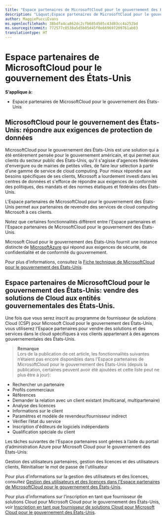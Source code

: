 ```yaml
---
title: "Espace partenaires de MicrosoftCloud pour le gouvernement des États-Unis | Espace partenaires de MicrosoftCloud pour le gouvernement des États-Unis"
description: "L&quot;Espace partenaires de MicrosoftCloud pour le gouvernement des États-Unis est le portail d’entreprise des partenaires Microsoft qui souhaitent proposer des solutions Microsoft Cloud aux clients travaillant avec des agences gouvernementales des États-Unis."
author: MaggiePucciEvans
ms.openlocfilehash: 38bdfa4ca862dc2cfb6854505c43d83cc4a252bd
ms.sourcegitcommit: 772577c0538a5d5b05d45f0e669697209761ab03
translationtype: HT
---
```

# <a name="partner-center-for-microsoft-cloud-for-us-government"></a>Espace partenaires de MicrosoftCloud pour le gouvernement des États-Unis

**S’applique à:**

-  Espace partenaires de MicrosoftCloud pour le gouvernement des États-Unis

## <a name="microsoft-cloud-for-us-government-meeting-data-protection-requirements"></a>MicrosoftCloud pour le gouvernement des États-Unis: répondre aux exigences de protection de données 

MicrosoftCloud pour le gouvernement des États-Unis est une solution qui a été entièrement pensée pour le gouvernement américain, et qui permet aux clients du secteur public des États-Unis, qu'il s'agisse d'agences fédérales d'envergure ou de mairies de petites villes, de faire leur sélection à partir d’une gamme de service de cloud computing. Pour mieux répondre aux besoins spécifiques de ses clients, Microsoft a lourdement investi dans les centres de données et s'efforce de répondre aux exigences de conformité des politiques, des mandats et des normes étatiques et fédérales des États-Unis.

L'Espace partenaires de MicrosoftCloud pour le gouvernement des États-Unis permet aux partenaires de revendre des services de cloud computing Microsoft à ces clients.

Notez que certaines fonctionnalités diffèrent entre l'Espace partenaires et l'Espace partenaires de MicrosoftCloud pour le gouvernement des États-Unis.

Microsoft Cloud pour le gouvernement des États-Unis fournit une instance distincte de [MicrosoftAzure](https://azure.microsoft.com/en-us/overview/clouds/government/) qui répond aux exigences de sécurité, de confidentialité et de conformité du gouvernement. 

Pour plus d’informations, consultez la [Fiche technique de MicrosoftCloud pour le gouvernement des États-Unis](http://download.microsoft.com/download/C/9/C/C9CA3002-DFC4-4ADA-841F-DF42AEC042FB/Microsoft_Azure_Government_Datasheet_EN_US.PDF).

## <a name="partner-center-for-microsoft-cloud-for-us-government-selling-cloud-solutions-for-united-states-government-entities"></a>Espace partenaires de MicrosoftCloud pour le gouvernement des États-Unis: vendre des solutions de Cloud aux entités gouvernementales des États-Unis.

Une fois que vous serez inscrit au programme de fournisseur de solutions Cloud (CSP) pour Microsoft Cloud pour le gouvernement des États-Unis, vous utiliserez l'Espace partenaires pour vendre des solutions et des services dans le cloud spécifiques à vos clients appartenant à des agences gouvernementales des États-Unis. 

>**Remarque**<br>
Lors de la publication de cet article, les fonctionnalités suivantes n’étaient pas encore disponibles dans l'Espace partenaires de MicrosoftCloud pour le gouvernement des États-Unis (depuis la publication, certaines peuvent avoir été ajoutées et cette liste peut ne plus être à jour):

- Rechercher un partenaire
- Profils commerciaux
- Références
- Demander la relation avec un client existant (multicanal, multipartenaire)
- Analyse des licences
- Informations sur le client
- Paramètres et modèle de revendeur/fournisseur indirect
- Vérifier l’état du service
- Inscription d'éditeurs de logiciels indépendants
- Qualification spéciale du client

Les tâches suivantes de l'Espace partenaires sont gérées à l’aide du portail d’administration Azure pour Microsoft Cloud pour le gouvernement des États-Unis: 

Gestion des utilisateurs partenaires, gestion des licences et des utilisateurs clients, Réinitialiser le mot de passe de l'utilisateur

Pour plus d’informations sur la gestion des utilisateurs et des licences, consultez [Gestion des utilisateurs et des licences dans l'Espace partenaires de MicrosoftCloud pour le gouvernement des États-Unis](user-management-in-partner-center-for-microsoft-us-govt-cloud.md).

Pour plus d’informations sur l’inscription en tant que fournisseur de solutions Cloud pour Microsoft Cloud pour le gouvernement des États-Unis, voir [Inscription en tant que fournisseur de solutions Cloud pour Microsoft Cloud pour le gouvernement des États-Unis](enroll-in-csp-for-microsoft-us-govt-cloud.md).
